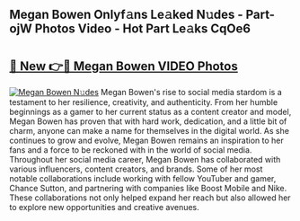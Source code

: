 ## Megan Bowen Onlyf𝚊ns Le𝚊ked N𝚞des - Part-ojW Photos Video - Hot Part Le𝚊ks CqOe6

# <h2><a href="http://ac41246.deff.icu/?id=Megan+Bowen">🔗 New 👉🔴 Megan Bowen VIDEO Photos</a></h2>

[![Megan Bowen N𝚞des](https://i.imgur.com/rIISA9y.gif)](http://ac41246.deff.icu/?id=Megan+Bowen)
Megan Bowen's rise to social media stardom is a testament to her resilience, creativity, and authenticity. From her humble beginnings as a gamer to her current status as a content creator and model, Megan Bowen has proven that with hard work, dedication, and a little bit of charm, anyone can make a name for themselves in the digital world. As she continues to grow and evolve, Megan Bowen remains an inspiration to her fans and a force to be reckoned with in the world of social media. Throughout her social media career, Megan Bowen has collaborated with various influencers, content creators, and brands. Some of her most notable collaborations include working with fellow YouTuber and gamer, Chance Sutton, and partnering with companies like Boost Mobile and Nike. These collaborations not only helped expand her reach but also allowed her to explore new opportunities and creative avenues.
